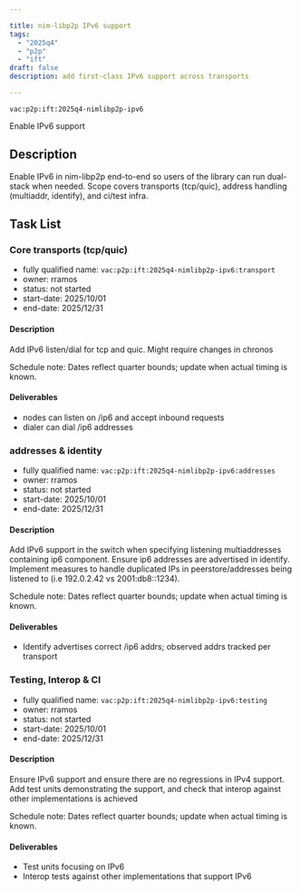 ```yaml
---

title: nim-libp2p IPv6 support
tags:
  - "2025q4"
  - "p2p"
  - "ift"
draft: false
description: add first-class IPv6 support across transports

---
```


`vac:p2p:ift:2025q4-nimlibp2p-ipv6`

Enable IPv6 support

## Description

Enable IPv6 in nim-libp2p end-to-end so users of the library can run dual-stack when needed. Scope covers transports (tcp/quic), address handling (multiaddr, identify),  and ci/test infra. 

## Task List

### Core transports (tcp/quic)

* fully qualified name: `vac:p2p:ift:2025q4-nimlibp2p-ipv6:transport`
* owner: rramos
* status: not started
* start-date: 2025/10/01
* end-date: 2025/12/31

#### Description
Add IPv6 listen/dial for tcp and quic. Might require changes in chronos

Schedule note: Dates reflect quarter bounds; update when actual timing is known.
#### Deliverables
- nodes can listen on /ip6 and accept inbound requests
- dialer can dial /ip6 addresses


### addresses & identity

* fully qualified name: `vac:p2p:ift:2025q4-nimlibp2p-ipv6:addresses`
* owner: rramos
* status: not started
* start-date: 2025/10/01
* end-date: 2025/12/31

#### Description
Add IPv6 support in the switch when specifying listening multiaddresses containing ip6 component. 
Ensure ip6 addresses are advertised in identify.
Implement measures to handle duplicated IPs in peerstore/addresses being listened to (i.e 192.0.2.42 vs 2001:db8::1234). 

Schedule note: Dates reflect quarter bounds; update when actual timing is known.
#### Deliverables
- Identify advertises correct /ip6 addrs; observed addrs tracked per transport


### Testing, Interop & CI

* fully qualified name: `vac:p2p:ift:2025q4-nimlibp2p-ipv6:testing`
* owner: rramos
* status: not started
* start-date: 2025/10/01
* end-date: 2025/12/31

#### Description
Ensure IPv6 support and ensure there are no regressions in IPv4 support. Add test units demonstrating the support, and check that interop against other implementations is achieved

Schedule note: Dates reflect quarter bounds; update when actual timing is known.
#### Deliverables
- Test units focusing on IPv6
- Interop tests against other implementations that support IPv6
